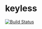 keyless
=======

[![Build Status](https://travis-ci.com/tmthrgd/keyless.svg?token=zvBahcneBzztKy9scr2f&branch=master)](https://travis-ci.com/tmthrgd/keyless)
